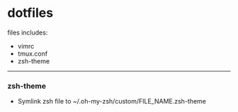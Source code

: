 # dotfiles

files includes:

- vimrc
- tmux.conf
- zsh-theme

* * *

### zsh-theme

- Symlink zsh file to ~/.oh-my-zsh/custom/FILE_NAME.zsh-theme

